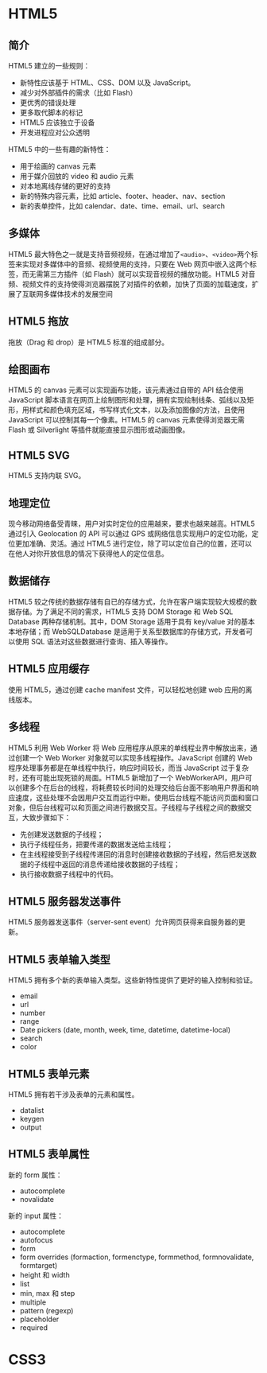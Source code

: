 # HTML5

## 简介

HTML5 建立的一些规则：

- 新特性应该基于 HTML、CSS、DOM 以及 JavaScript。
- 减少对外部插件的需求（比如 Flash）
- 更优秀的错误处理
- 更多取代脚本的标记
- HTML5 应该独立于设备
- 开发进程应对公众透明

HTML5 中的一些有趣的新特性：

- 用于绘画的 canvas 元素
- 用于媒介回放的 video 和 audio 元素
- 对本地离线存储的更好的支持
- 新的特殊内容元素，比如 article、footer、header、nav、section
- 新的表单控件，比如 calendar、date、time、email、url、search

## 多媒体

HTML5 最大特色之一就是支持音频视频，在通过增加了`<audio>`、`<video>`两个标签来实现对多媒体中的音频、视频使用的支持，只要在 Web 网页中嵌入这两个标签，而无需第三方插件（如 Flash）就可以实现音视频的播放功能。HTML5 对音频、视频文件的支持使得浏览器摆脱了对插件的依赖，加快了页面的加载速度，扩展了互联网多媒体技术的发展空间

## HTML5 拖放

拖放（Drag 和 drop）是 HTML5 标准的组成部分。

## 绘图画布

HTML5 的 canvas 元素可以实现画布功能，该元素通过自带的 API 结合使用 JavaScript 脚本语言在网页上绘制图形和处理，拥有实现绘制线条、弧线以及矩形，用样式和颜色填充区域，书写样式化文本，以及添加图像的方法，且使用 JavaScript 可以控制其每一个像素。HTML5 的 canvas 元素使得浏览器无需 Flash 或 Silverlight 等插件就能直接显示图形或动画图像。

## HTML5 SVG

HTML5 支持内联 SVG。

## 地理定位

现今移动网络备受青睐，用户对实时定位的应用越来，要求也越来越高。HTML5 通过引入 Geolocation 的 API 可以通过 GPS 或网络信息实现用户的定位功能，定位更加准确、灵活。通过 HTML5 进行定位，除了可以定位自己的位置，还可以在他人对你开放信息的情况下获得他人的定位信息。

## 数据储存

HTML5 较之传统的数据存储有自已的存储方式，允许在客户端实现较大规模的数据存储。为了满足不同的需求，HTML5 支持 DOM Storage 和 Web SQL Database 两种存储机制。其中，DOM Storage 适用于具有 key/value 对的基本本地存储；而 WebSQLDatabase 是适用于关系型数据库的存储方式，开发者可以使用 SQL 语法对这些数据进行查询、插入等操作。

## HTML5 应用缓存

使用 HTML5，通过创建 cache manifest 文件，可以轻松地创建 web 应用的离线版本。

## 多线程

HTML5 利用 Web Worker 将 Web 应用程序从原来的单线程业界中解放出来，通过创建一个 Web Worker 对象就可以实现多线程操作。JavaScript 创建的 Web 程序处理事务都是在单线程中执行，响应时间较长，而当 JavaScript 过于复杂时，还有可能出现死锁的局面。HTML5 新增加了一个 WebWorkerAPI，用户可以创建多个在后台的线程，将耗费较长时间的处理交给后台面不影响用户界面和响应速度，这些处理不会因用户交互而运行中断。使用后台线程不能访问页面和窗口对象，但后台线程可以和页面之间进行数据交互。子线程与子线程之间的数据交互，大致步骤如下：

- 先创建发送数据的子线程；
- 执行子线程任务，把要传递的数据发送给主线程；
- 在主线程接受到子线程传递回的消息时创建接收数据的子线程，然后把发送数据的子线程中返回的消息传递给接收数据的子线程；
- 执行接收数据子线程中的代码。

## HTML5 服务器发送事件

HTML5 服务器发送事件（server-sent event）允许网页获得来自服务器的更新。

## HTML5 表单输入类型

HTML5 拥有多个新的表单输入类型。这些新特性提供了更好的输入控制和验证。

- email
- url
- number
- range
- Date pickers (date, month, week, time, datetime, datetime-local)
- search
- color

## HTML5 表单元素

HTML5 拥有若干涉及表单的元素和属性。

- datalist
- keygen
- output

## HTML5 表单属性

新的 form 属性：

- autocomplete
- novalidate

新的 input 属性：

- autocomplete
- autofocus
- form
- form overrides (formaction, formenctype, formmethod, formnovalidate, formtarget)
- height 和 width
- list
- min, max 和 step
- multiple
- pattern (regexp)
- placeholder
- required

# CSS3
